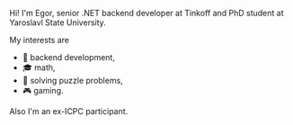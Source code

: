 Hi! I'm Egor, senior .NET backend developer at Tinkoff and PhD student at Yaroslavl State University.

My interests are 
- 🔨 backend development, 
- 🎓 math, 
- 🎈 solving puzzle problems,
- 🎮 gaming.

Also I'm an ex-ICPC participant.
